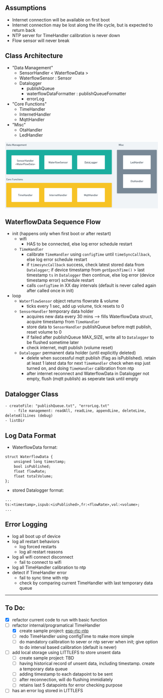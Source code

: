 ## Assumptions
- Internet connection will be available on first boot
- Internet connection may be lost along the life cycle, but is expected to return back
- NTP server for TimeHandler calibration is never down
- Flow sensor will never break

## Class Architecture
- "Data Management"
    - SensorHandler < WaterflowData >
    - WaterflowSensor : Sensor
    - Datalogger
        - publishQueue
        - waterflowDataFormatter : publishQueueFormatter
        - errorLog
- "Core Functions"
    - TimeHandler
    - InternetHandler
    - MqttHandler
- "Misc"
    - OtaHandler
    - LedHandler

![](docs/component-diagram.png)

## WaterflowData Sequence Flow
- init (happens only when first boot or after restart)
    - wifi
        - HAS to be connected, else log error schedule restart
    - `TimeHandler`
        - calibrate `TimeHandler` using `configTime` until `timeSyncCallback`, else log error schedule restart
        - if `timesyncCallback` success, check latest stored data from `Datalogger`; if device timestamp from `getEpochTime()` > last timestamp `ts` in `Datalogger` then continue, else log error (device timestamp error) schedule restart
        - calls `configTime` in XX day intervals (default is never called again after called once in init)
- loop
    - `WaterflowSensor` object returns flowrate & volume
        - ticks every 1 sec, add up volume, tick resets to 0
    - `SensorHandler` temporary data holder 
        - acquires new data every 30 mins --> fills WaterflowData struct, acquire timestamp from `TimeHandler`
        - store data to `SensorHandler` publishQueue before mqtt publish, reset volume to 0
        - if failed after publishQueue MAX_SIZE, write all to `Datalogger` to be flushed sometime later
        - check internet, mqtt publish (volume reset)
    - `Datalogger` permanent data holder (until explicitly deleted) 
        - delete when successful mqtt publish (flag as isPublished). retain at least 1 latest data for next `TimeHandler` check when esp just turned on, and doing `TimeHandler` calibration from ntp 
        - after internet reconnect and WaterflowData in Datalogger not empty, flush (mqtt publish) as seperate task until empty

## Datalogger Class
```
- createFile: "publishQueue.txt", "errorLog.txt"
    - file management: readAll, readLine, appendLine, deleteLine, deleteAllLines (debug)
- listDir
```

## Log Data Format
- WaterflowData format:
```
struct WaterflowData {
    unsigned long timestamp;
    bool isPublished;
    float flowRate;
    float totalVolume;
};
```

- stored Datalogger format:
```
...
ts:<timestamp>,ispub:<isPublished>,fr:<flowRate>,vol:<volume>;
...
```

## Error Logging
- log all boot up of device
- log all restart behaviors
    - log forced restarts
    - log all restart reasons
- log all wifi connect disconnect
    - fail to connect to wifi
- log all TimeHandler calibration to ntp
- detect if TimeHandler error
    - fail to sync time with ntp
    - check by comparing current TimeHandler with last temporary data queue

---

## To Do:
- [x] refactor current code to run with basic function
- [ ] refactor internal/programatical TimeHandler
    - [x] create sample project: [esp-rtc-ntp](https://github.com/royyandzakiy/esp32-rtc-ntp)
    - [ ] redo TimeHandler using configTime to make more simple
    - [ ] do mandatory calibration to sever or ntp server when init; give option to do interval based calibration (default is never)
- [ ] add local storage using LITTLEFS to store unsent data
    - [ ] create sample project: TBD
    - [ ] having historical record of unsent data, including timestamp. create a temporary data queue
    - [ ] adding timestamp to each datapoint to be sent
    - [ ] after reconnection, will do flushing immidiately
    - [ ] retains last 5 datapoints for error checking purpose
- [ ] has an error log stored in LITTLEFS